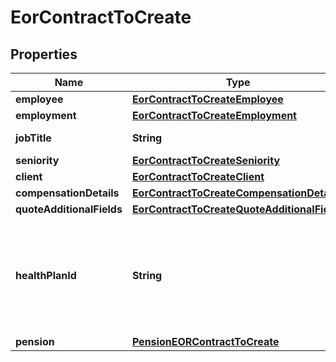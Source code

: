 

# EorContractToCreate


## Properties

| Name | Type | Description | Notes |
|------------ | ------------- | ------------- | -------------|
|**employee** | [**EorContractToCreateEmployee**](EorContractToCreateEmployee.md) |  |  |
|**employment** | [**EorContractToCreateEmployment**](EorContractToCreateEmployment.md) |  |  |
|**jobTitle** | **String** | Employee&#39;s job title. |  |
|**seniority** | [**EorContractToCreateSeniority**](EorContractToCreateSeniority.md) |  |  |
|**client** | [**EorContractToCreateClient**](EorContractToCreateClient.md) |  |  |
|**compensationDetails** | [**EorContractToCreateCompensationDetails**](EorContractToCreateCompensationDetails.md) |  |  |
|**quoteAdditionalFields** | [**EorContractToCreateQuoteAdditionalFields**](EorContractToCreateQuoteAdditionalFields.md) |  |  [optional] |
|**healthPlanId** | **String** | Healthcare plan id. You can see available healthcare plans in the country guide endpoint. |  [optional] |
|**pension** | [**PensionEORContractToCreate**](PensionEORContractToCreate.md) |  |  [optional] |



